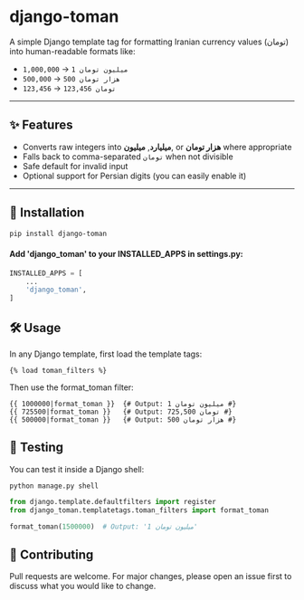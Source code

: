 # django-toman

A simple Django template tag for formatting Iranian currency values (تومان) into human-readable formats like:

- `1,000,000` → `1 میلیون تومان`
- `500,000` → `500 هزار تومان`
- `123,456` → `123,456 تومان`

---

## ✨ Features

- Converts raw integers into **میلیارد**, **میلیون**, or **هزار تومان** where appropriate
- Falls back to comma-separated `تومان` when not divisible
- Safe default for invalid input
- Optional support for Persian digits (you can easily enable it)

---

## 🚀 Installation

```bash
pip install django-toman
```

#### Add 'django_toman' to your INSTALLED_APPS in settings.py:

```python
INSTALLED_APPS = [
    ...
    'django_toman',
]
```

## 🛠 Usage

In any Django template, first load the template tags:

```
{% load toman_filters %}
```

Then use the format_toman filter:

```
{{ 1000000|format_toman }}  {# Output: 1 میلیون تومان #}
{{ 725500|format_toman }}   {# Output: 725,500 تومان #}
{{ 500000|format_toman }}   {# Output: 500 هزار تومان #}
```

## 🧪 Testing
You can test it inside a Django shell:

```
python manage.py shell
```

```python
from django.template.defaultfilters import register
from django_toman.templatetags.toman_filters import format_toman

format_toman(1500000)  # Output: '1 میلیون تومان'
```

## 🤝 Contributing
Pull requests are welcome. For major changes, please open an issue first to discuss what you would like to change.